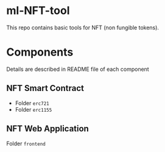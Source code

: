 

# ml-NFT-tool
This repo contains basic tools for NFT (non fungible tokens).

# Components

Details are described in README file of each component

## NFT Smart Contract

  - Folder `erc721`
  - Folder `erc1155`

## NFT Web Application

Folder `frontend`
